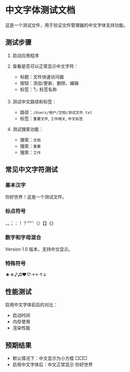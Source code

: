 # 中文字体测试文档

这是一个测试文件，用于验证文件管理器的中文字体支持功能。

## 测试步骤

1. 启动应用程序
2. 查看是否可以正常显示中文字符：
   - 标题：文件快速访问器
   - 按钮：添加/更新、删除、编辑
   - 标签：🏷️ 标签名称

3. 测试中文路径和标签：
   - 路径：`/Users/用户/文档/测试文件.txt`
   - 标签：`重要文件`, `工作相关`, `中文标签`

4. 测试搜索功能：
   - 搜索：`文档`
   - 搜索：`重要`
   - 搜索：`工作`

## 常见中文字符测试

### 基本汉字
你好世界！这是一个测试文件。

### 标点符号
，。；：！？""''（）【】《》

### 数字和字母混合
Version 1.0 版本，支持中文显示。

### 特殊符号
★☆♪♫♥♡→←↑↓

## 性能测试

启用中文字体前后的对比：
- 启动时间
- 内存使用
- 渲染性能

## 预期结果

- 默认情况下：中文显示为小方框 □□□
- 启用中文字体后：中文正常显示 你好世界